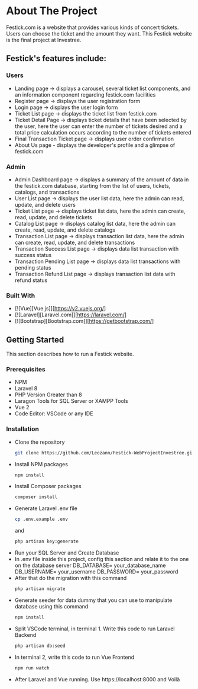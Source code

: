 # About The Project
Festick.com is a website that provides various kinds of concert tickets. Users can choose the ticket and the amount they want. This Festick website is the final project at Investree.

## Festick's features include:
### Users
- Landing page -> displays a carousel, several ticket list components, and an information component regarding festick.com facilities
- Register page -> displays the user registration form
- Login page -> displays the user login form
- Ticket List page -> displays the ticket list from festick.com
- Ticket Detail Page -> displays ticket details that have been selected by the user, here the user can enter the number of tickets desired and a total price calculation occurs according to the number of tickets entered
- Final Transaction Ticket page -> displays user order confirmation
- About Us page - displays the developer's profile and a glimpse of festick.com

### Admin
- Admin Dashboard page -> displays a summary of the amount of data in the festick.com database, starting from the list of users, tickets, catalogs, and transactions
- User List page -> displays the user list data, here the admin can read, update, and delete users
- Ticket List page -> displays ticket list data, here the admin can create, read, update, and delete tickets
- Catalog List page -> displays catalog list data, here the admin can create, read, update, and delete catalogs
- Transaction List page -> displays transaction list data, here the admin can create, read, update, and delete transactions
- Transaction Success List page -> displays data list transaction with success status
- Transaction Pending List page -> displays data list transactions with pending status
- Transaction Refund List page -> displays transaction list data with refund status

### Built With
* [![Vue][Vue.js]][https://v2.vuejs.org/]
* [![Laravel][Laravel.com]][https://laravel.com/]
* [![Bootstrap][Bootstrap.com]][https://getbootstrap.com/]


## Getting Started
This section describes how to run a Festick website.

### Prerequisites
* NPM
* Laravel 8
* PHP Version Greater than 8
* Laragon Tools for SQL Server or XAMPP Tools
* Vue 2
* Code Editor: VSCode or any IDE

### Installation
- Clone the repository
    ```sh
    git clone https://github.com/Leozann/Festick-WebProjectInvestree.git
    ```
- Install NPM packages
   ```sh
   npm install
   ```
- Install Composer packages
   ```sh
   composer install
   ```
- Generate Laravel .env file
   ```sh
   cp .env.example .env
   ```
   and
   ```sh
   php artisan key:generate
   ```
- Run your SQL Server and Create Database
- In .env file inside this project, config this section and relate it to the one on the database server
    DB_DATABASE= your_database_name
    DB_USERNAME= your_username
    DB_PASSWORD= your_password
- After that do the migration with this command
   ```sh
   php artisan migrate
   ```
- Generate seeder for data dummy that you can use to manipulate database using this command
   ```sh
   npm install
   ```
- Split VSCode terminal, in terminal 1. Write this code to run Laravel Backend
   ```sh
   php artisan db:seed
   ```
- In terminal 2, write this code to run Vue Frontend
   ```sh
   npm run watch
   ```
- After Laravel and Vue running. Use https://localhost:8000 and Voilà
